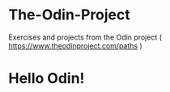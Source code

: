 # The-Odin-Project

Exercises and projects from the Odin project ( https://www.theodinproject.com/paths )

# Hello Odin!
